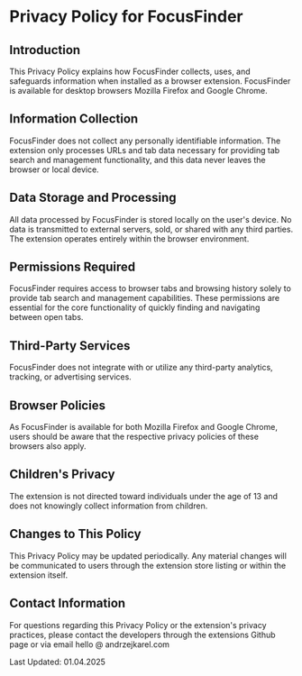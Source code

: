 # Privacy Policy for FocusFinder

## Introduction
This Privacy Policy explains how FocusFinder collects, uses, and safeguards information when installed as a browser extension. FocusFinder is available for desktop browsers Mozilla Firefox and Google Chrome.

## Information Collection
FocusFinder does not collect any personally identifiable information. The extension only processes URLs and tab data necessary for providing tab search and management functionality, and this data never leaves the browser or local device.

## Data Storage and Processing
All data processed by FocusFinder is stored locally on the user's device. No data is transmitted to external servers, sold, or shared with any third parties. The extension operates entirely within the browser environment.

## Permissions Required
FocusFinder requires access to browser tabs and browsing history solely to provide tab search and management capabilities. These permissions are essential for the core functionality of quickly finding and navigating between open tabs.

## Third-Party Services
FocusFinder does not integrate with or utilize any third-party analytics, tracking, or advertising services.

## Browser Policies
As FocusFinder is available for both Mozilla Firefox and Google Chrome, users should be aware that the respective privacy policies of these browsers also apply.

## Children's Privacy
The extension is not directed toward individuals under the age of 13 and does not knowingly collect information from children.

## Changes to This Policy
This Privacy Policy may be updated periodically. Any material changes will be communicated to users through the extension store listing or within the extension itself.

## Contact Information
For questions regarding this Privacy Policy or the extension's privacy practices, please contact the developers through the extensions Github page or via email hello @ andrzejkarel.com

Last Updated: 01.04.2025
